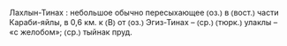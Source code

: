 ---
---

Лахлын-Тинах
: небольшое обычно пересыхающее ⦅оз.⦆ в ⦅вост.⦆ части Караби-яйлы, в 0,6 км. к ⦅В⦆ от ⦅оз.⦆ Эгиз-Тинах – ⦅ср.⦆ ⦅тюрк.⦆ улаклы – «с желобом»; ⦅ср.⦆ тыйнак пруд.
